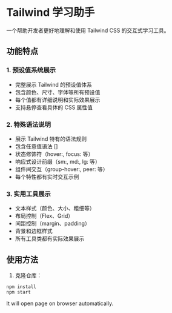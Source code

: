 # Tailwind 学习助手

一个帮助开发者更好地理解和使用 Tailwind CSS 的交互式学习工具。

## 功能特点

### 1. 预设值系统展示
- 完整展示 Tailwind 的预设值体系
- 包含颜色、尺寸、字体等所有预设值
- 每个值都有详细说明和实际效果展示
- 支持悬停查看具体的 CSS 属性值

### 2. 特殊语法说明
- 展示 Tailwind 特有的语法规则
- 包含任意值语法 []
- 状态修饰符（hover:, focus: 等）
- 响应式设计前缀（sm:, md:, lg: 等）
- 组件间交互（group-hover:, peer: 等）
- 每个特性都有实时交互示例

### 3. 实用工具展示
- 文本样式（颜色、大小、粗细等）
- 布局控制（Flex、Grid）
- 间距控制（margin、padding）
- 背景和边框样式
- 所有工具类都有实际效果展示

## 使用方法

1. 克隆仓库：

```
npm install
npm start
```

It will open page on browser automatically.
